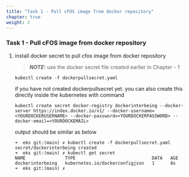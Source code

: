 ```yaml
---
title: "Task 1 - Pull cFOS image from docker repository"
chapter: true
weight: 2
---
```


### Task 1 - Pull cFOS image from docker repository

1. install docker secret to pull cfos image from docker repository

   > **_NOTE:_** use the docker secret file created earlier in Chapter - 1 

   ```
   kubectl create -f dockerpullsecret.yaml
   ```

   if you have not created dockerpullsecret yet. you can also create this directly inside the kubernetes with command

   ```
   kubectl create secret docker-registry dockerinterbeing --docker-server https://index.docker.io/v1/ --docker-username=<YOURDOCKERUSERNAME> --docker-password=<YOURDOCKERPASSWORD> --docker-email=<YOURDOCKEMAIL>
   ```

   output should be similar as below

   ```
   ➜  eks git:(main) ✗ kubectl create -f dockerpullsecret.yaml
   secret/dockerinterbeing created
   ➜  eks git:(main) ✗ kubectl get secret
   NAME               TYPE                             DATA   AGE
   dockerinterbeing   kubernetes.io/dockerconfigjson   1      8s
   ➜  eks git:(main) ✗
   ```
